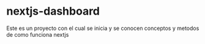 # nextjs-dashboard
Este es un proyecto con el cual se inicia y se conocen conceptos y metodos de como funciona nextjs
